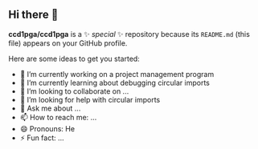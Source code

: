 ## Hi there 👋


**ccd1pga/ccd1pga** is a ✨ _special_ ✨ repository because its `README.md` (this file) appears on your GitHub profile.

Here are some ideas to get you started:

- 🔭 I’m currently working on a project management program
- 🌱 I’m currently learning about debugging circular imports
- 👯 I’m looking to collaborate on ...
- 🤔 I’m looking for help with circular imports
- 💬 Ask me about ...
- 📫 How to reach me: ...
- 😄 Pronouns: He
- ⚡ Fun fact: ...
  
